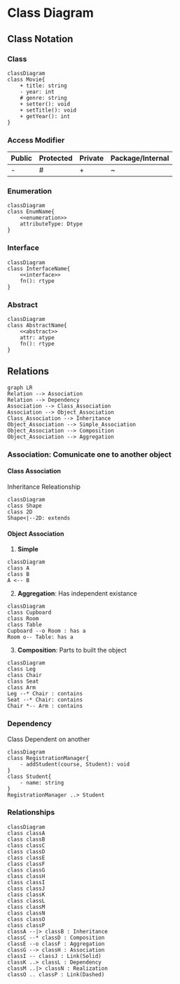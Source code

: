 # Class Diagram
## Class Notation
### Class

```mermaid
classDiagram
class Movie{
    + title: string
    - year: int
    # genre: string
    + setter(): void
    + setTitle(): void
    + getYear(): int
}   
```
### Access Modifier
| Public | Protected | Private |Package/Internal |
|--|--|--|--|
| - | # | +| ~ | 

### Enumeration
```mermaid
classDiagram
class EnumName{
    <<enumeration>>
    attributeType: Dtype
}
```
### Interface
```mermaid
classDiagram
class InterfaceName{
    <<interface>>
    fn(): rtype
}
```

### Abstract
```mermaid
classDiagram
class AbstractName{
    <<abstract>>
    attr: atype
    fn(): rtype
}
```

## Relations
```mermaid
graph LR
Relation --> Association
Relation --> Dependency
Association --> Class_Association
Association --> Object_Association
Class_Association --> Inheritance
Object_Association --> Simple_Association
Object_Association --> Composition
Object_Association --> Aggregation

```


### Association: Comunicate one to another object
#### __Class Association__
Inheritance Releationship

```mermaid
classDiagram
class Shape
class 2D
Shape<|--2D: extends
```
#### __Object Association__
1. **Simple**
```mermaid
classDiagram
class A
class B
A <-- B
```
2. **Aggregation**: Has independent existance
```mermaid
classDiagram
class Cupboard
class Room
class Table
Cupboard --o Room : has a
Room o-- Table: has a
```

3. **Composition**: Parts to built the object
```mermaid
classDiagram
class Leg
class Chair
class Seat
class Arm
Leg --* Chair : contains
Seat --* Chair: contains
Chair *-- Arm : contains
```
### Dependency
Class Dependent on another
```mermaid
classDiagram
class RegistrationManager{
    - addStudent(course, Student): void
}
class Student{
    - name: string
}
RegistrationManager ..> Student
```

### Relationships
```mermaid
classDiagram
class classA
class classB
class classC
class classD
class classE
class classF
class classG
class classH
class classI
class classJ
class classK
class classL
class classM
class classN
class classO
class classP
classA --|> classB : Inheritance
classC --* classD : Composition
classE --o classF : Aggregation
classG --> classH : Association
classI -- classJ : Link(Solid)
classK ..> classL : Dependency
classM ..|> classN : Realization
classO .. classP : Link(Dashed)

```